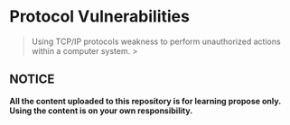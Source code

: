 # Protocol Vulnerabilities

>  Using TCP/IP protocols weakness to perform unauthorized actions within a computer system.  >

## NOTICE

<b>All the content uploaded to this repository is for learning propose only.
Using the content is on your own responsibility.</b>